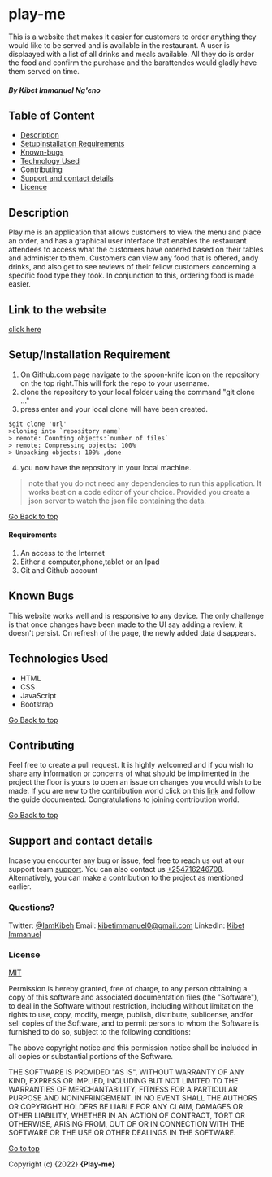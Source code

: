 # play-me

This is a website that makes it easier for customers to order anything they would like to be served and is available in the restaurant. A user is displaayed with a list of all drinks and meals available. All they do is order the food and confirm the purchase and the barattendes would gladly have them served on time.

##### By **Kibet Immanuel Ng'eno**

## Table of Content
* [Description](#description)
* [SetupInstallation Requirements](#setupinstallation-requirement)
* [Known-bugs](#known-bugs)
* [Technology Used](#technologies-used)
* [Contributing](#contributing)
* [Support and contact details](#support-and-contact-details)
* [Licence](#license)

## Description

Play me is an application that allows customers to view the menu and place an order, and has a graphical user interface that enables the restaurant attendees to access what the customers have ordered based on their tables and administer to them. Customers can view any food that is offered, andy drinks, and also get to see reviews of their fellow customers concerning a specific food type they took. In conjunction to this, ordering food is made easier.

## Link to the website

[click here]( https://iamkibeh.github.io/play-me/#)
## Setup/Installation Requirement

1. On Github.com page navigate to the spoon-knife icon on the repository on the top right.This will fork the repo to your username.
2. clone the repository to your local folder using the command "git clone ...<repository name>"
3. press enter and your local clone will have been created.

```
$git clone 'url'
>cloning into `repository name`
> remote: Counting objects:`number of files`
> remote: Compressing objects: 100%
> Unpacking objects: 100% ,done
```
4. you now have the repository in your local machine.
> note that you do not need any dependencies to run this application. It works best on a code editor of your choice. Provided you create a json server to watch the json file containing the data.

[Go Back to top](#table-of-content)
#### Requirements
1. An access to the Internet
2. Either a computer,phone,tablet or an Ipad
3. Git and Github account
## Known Bugs

This website works well and is responsive to any device. The only challenge is that once changes have been made to the UI say adding a review, it doesn't persist. On refresh of the page, the newly added data disappears.
## Technologies Used
- HTML
- CSS
- JavaScript
- Bootstrap

[Go Back to top](#table-of-content)
## Contributing
Feel free to create a pull request. It is highly welcomed and if you wish to share any information or concerns of what should be implimented in the project the floor is yours to open an issue on changes you would wish to be made.
If you are new to the contribution world click on this [link](https://github.com/freeCodeCamp/how-to-contribute-to-open-source/blob/main/CONTRIBUTING.md) and follow the guide documented. Congratulations to joining contribution world. 

[Go Back to top](#table-of-content)
## Support and contact details

Incase you encounter any bug or issue, feel free to reach us out at our support team [support]( https://iamkibeh.github.io/Real-Estates-website/).
You can also contact us [+254716246708](tell:+254716246708). Alternatively, you can make a contribution to the project as mentioned earlier.
### Questions?
Twitter: [@IamKibeh](https://twitter.com/IamKibeh)
Email: [kibetimmanuel0@gmail.com]()
LinkedIn: [Kibet Immanuel]()
### License
[MIT](https://opensource.org/licenses/MIT)

Permission is hereby granted, free of charge, to any person obtaining a copy of this software and associated documentation files (the "Software"), to deal in the Software without restriction, including without limitation the rights to use, copy, modify, merge, publish, distribute, sublicense, and/or sell copies of the Software, and to permit persons to whom the Software is furnished to do so, subject to the following conditions:

The above copyright notice and this permission notice shall be included in all copies or substantial portions of the Software.

THE SOFTWARE IS PROVIDED "AS IS", WITHOUT WARRANTY OF ANY KIND, EXPRESS OR IMPLIED, INCLUDING BUT NOT LIMITED TO THE WARRANTIES OF MERCHANTABILITY, FITNESS FOR A PARTICULAR PURPOSE AND NONINFRINGEMENT. IN NO EVENT SHALL THE AUTHORS OR COPYRIGHT HOLDERS BE LIABLE FOR ANY CLAIM, DAMAGES OR OTHER LIABILITY, WHETHER IN AN ACTION OF CONTRACT, TORT OR OTHERWISE, ARISING FROM, OUT OF OR IN CONNECTION WITH THE SOFTWARE OR THE USE OR OTHER DEALINGS IN THE SOFTWARE.

[Go to top](#table-of-content)

Copyright (c) {2022} **{Play-me}**
